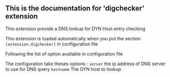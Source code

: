 ## This is the documentation for 'digchecker' extension

This extension provide a DNS lookup for DYN Host entry checking

This extension is loaded automatically when you put the section ```[extension.digchecker]``` in configuration file

Following the list of option available in configuration file

The configuration take theses options :
  ```server``` the ip address of DNS server to use for DNS query
  ```hostname``` The DYN host to lookup